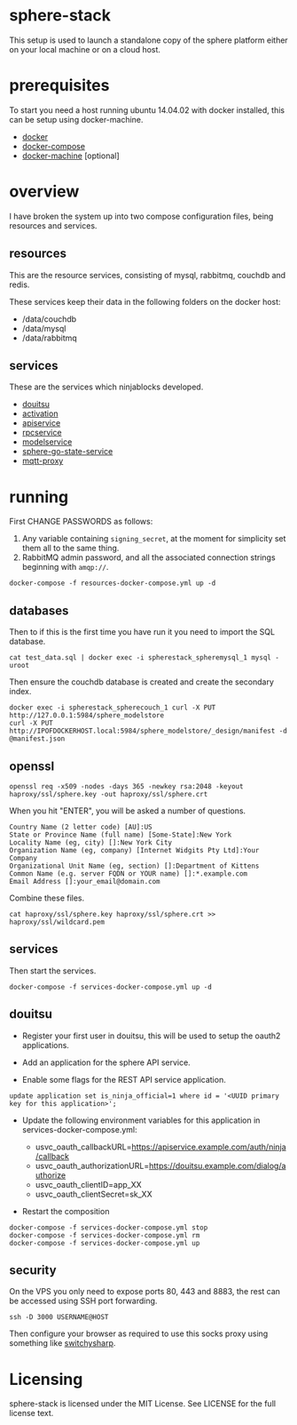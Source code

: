 # sphere-stack

This setup is used to launch a standalone copy of the sphere platform either on your local machine or on a cloud host.

# prerequisites

To start you need a host running ubuntu 14.04.02 with docker installed, this can be setup using docker-machine.

* [docker](http://docker.io)
* [docker-compose](https://docs.docker.com/compose/)
* [docker-machine](https://docs.docker.com/machine/) [optional]

# overview

I have broken the system up into two compose configuration files, being resources and services.

## resources

This are the resource services, consisting of mysql, rabbitmq, couchdb and redis.

These services keep their data in the following folders on the docker host:

* /data/couchdb
* /data/mysql
* /data/rabbitmq

## services

These are the services which ninjablocks developed.

* [douitsu](https://github.com/ninjablocks/douitsu)
* [activation](https://github.com/ninjablocks/sphere-activation-service)
* [apiservice](https://github.com/ninjablocks/sphere-api-service)
* [rpcservice](https://github.com/ninjablocks/sphere-cloud-rpc-service)
* [modelservice](https://github.com/ninjablocks/sphere-cloud-modelstore-service)
* [sphere-go-state-service](https://github.com/ninjablocks/sphere-go-state-service)
* [mqtt-proxy](https://github.com/ninjablocks/mqtt-proxy)

# running

First CHANGE PASSWORDS as follows:

1. Any variable containing `signing_secret`, at the moment for simplicity set them all to the same thing.
2. RabbitMQ admin password, and all the associated connection strings beginning with `amqp://`.

```
docker-compose -f resources-docker-compose.yml up -d
```

## databases

Then to if this is the first time you have run it you need to import the SQL database.

```
cat test_data.sql | docker exec -i spherestack_spheremysql_1 mysql -uroot
```

Then ensure the couchdb database is created and create the secondary index.

```
docker exec -i spherestack_spherecouch_1 curl -X PUT http://127.0.0.1:5984/sphere_modelstore
curl -X PUT http://IPOFDOCKERHOST.local:5984/sphere_modelstore/_design/manifest -d @manifest.json
```

## openssl

```
openssl req -x509 -nodes -days 365 -newkey rsa:2048 -keyout haproxy/ssl/sphere.key -out haproxy/ssl/sphere.crt
```

When you hit "ENTER", you will be asked a number of questions.

```
Country Name (2 letter code) [AU]:US
State or Province Name (full name) [Some-State]:New York
Locality Name (eg, city) []:New York City
Organization Name (eg, company) [Internet Widgits Pty Ltd]:Your Company
Organizational Unit Name (eg, section) []:Department of Kittens
Common Name (e.g. server FQDN or YOUR name) []:*.example.com
Email Address []:your_email@domain.com
```
Combine these files.

```
cat haproxy/ssl/sphere.key haproxy/ssl/sphere.crt >> haproxy/ssl/wildcard.pem
```

## services

Then start the services.

```
docker-compose -f services-docker-compose.yml up -d
```

## douitsu

* Register your first user in douitsu, this will be used to setup the oauth2 applications.

* Add an application for the sphere API service.

* Enable some flags for the REST API service application.

```
update application set is_ninja_official=1 where id = '<UUID primary key for this application>';
```

* Update the following environment variables for this application in services-docker-compose.yml:

	* usvc_oauth_callbackURL=https://apiservice.example.com/auth/ninja/callback
    * usvc_oauth_authorizationURL=https://douitsu.example.com/dialog/authorize
    * usvc_oauth_clientID=app_XX
    * usvc_oauth_clientSecret=sk_XX

* Restart the composition
```
docker-compose -f services-docker-compose.yml stop
docker-compose -f services-docker-compose.yml rm
docker-compose -f services-docker-compose.yml up
```

## security

On the VPS you only need to expose ports 80, 443 and 8883, the rest can be accessed using SSH port forwarding.

```
ssh -D 3000 USERNAME@HOST
```

Then configure your browser as required to use this socks proxy using something like [switchysharp](https://chrome.google.com/webstore/detail/proxy-switchysharp/dpplabbmogkhghncfbfdeeokoefdjegm?hl=en).

# Licensing

sphere-stack is licensed under the MIT License. See LICENSE for the full license text.
